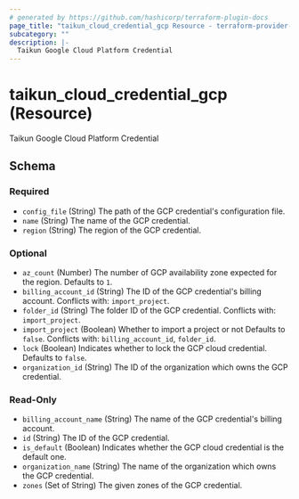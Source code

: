 ```yaml
---
# generated by https://github.com/hashicorp/terraform-plugin-docs
page_title: "taikun_cloud_credential_gcp Resource - terraform-provider-taikun"
subcategory: ""
description: |-
  Taikun Google Cloud Platform Credential
---
```


# taikun_cloud_credential_gcp (Resource)

Taikun Google Cloud Platform Credential



<!-- schema generated by tfplugindocs -->
## Schema

### Required

- `config_file` (String) The path of the GCP credential's configuration file.
- `name` (String) The name of the GCP credential.
- `region` (String) The region of the GCP credential.

### Optional

- `az_count` (Number) The number of GCP availability zone expected for the region. Defaults to `1`.
- `billing_account_id` (String) The ID of the GCP credential's billing account. Conflicts with: `import_project`.
- `folder_id` (String) The folder ID of the GCP credential. Conflicts with: `import_project`.
- `import_project` (Boolean) Whether to import a project or not Defaults to `false`. Conflicts with: `billing_account_id`, `folder_id`.
- `lock` (Boolean) Indicates whether to lock the GCP cloud credential. Defaults to `false`.
- `organization_id` (String) The ID of the organization which owns the GCP credential.

### Read-Only

- `billing_account_name` (String) The name of the GCP credential's billing account.
- `id` (String) The ID of the GCP credential.
- `is_default` (Boolean) Indicates whether the GCP cloud credential is the default one.
- `organization_name` (String) The name of the organization which owns the GCP credential.
- `zones` (Set of String) The given zones of the GCP credential.



